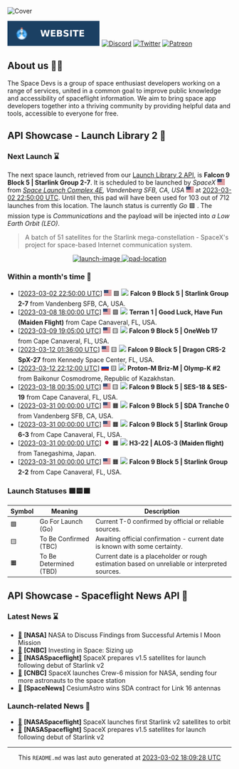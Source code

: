 ![Cover](https://raw.githubusercontent.com/TheSpaceDevs/Tutorials/main/assets/tsd_cover.png)


[![Website](https://raw.githubusercontent.com/TheSpaceDevs/Tutorials/e36b2c250ce7fcd4a801c1ed6cb1f9f9d031696b/assets/badge_tsd_website.svg)](https://thespacedevs.com/)
[![Discord](https://img.shields.io/badge/Discord-%237289DA.svg?style=for-the-badge&logo=discord&logoColor=white)](https://discord.gg/p7ntkNA)
[![Twitter](https://img.shields.io/badge/Twitter-%231DA1F2.svg?style=for-the-badge&logo=Twitter&logoColor=white)](https://twitter.com/TheSpaceDevs)
[![Patreon](https://img.shields.io/badge/Patreon-F96854?style=for-the-badge&logo=patreon&logoColor=white)](https://www.patreon.com/TheSpaceDevs)

## About us 🧑‍🚀
The Space Devs is a group of space enthusiast developers working on a range of
services, united in a common goal to improve public knowledge and accessibility
of spaceflight information. We aim to bring space app developers together into a
thriving community by providing helpful data and tools, accessible to everyone
for free.

## API Showcase - Launch Library 2 🚀

### Next Launch ⌛
The next space launch, retrieved from our
<a href="https://thespacedevs.com/llapi">Launch Library 2 API</a>, is
**Falcon 9 Block 5 | Starlink Group 2-7**. It is scheduled to be launched by *SpaceX*
<img width="17" src="https://raw.githubusercontent.com/lipis/flag-icons/main/flags/4x3/us.svg" />
from *<a href="">Space Launch Complex 4E</a>, Vandenberg SFB, CA, USA*
<img width="17" src="https://raw.githubusercontent.com/lipis/flag-icons/main/flags/4x3/us.svg" />
at <a href="https://www.timeanddate.com/worldclock/fixedtime.html?iso=20230302T225000">2023-03-02 22:50:00 UTC</a>.  Until
then, this pad will have been used for 103
out of 712 launches from this location. The launch status is currently
*Go* 🟩 . The mission type is
*Communications* and the payload will be injected
into *a Low Earth Orbit
(LEO)*.
<br>
<blockquote>
  A batch of 51 satellites for the Starlink mega-constellation - SpaceX's project for space-based Internet communication system.
</blockquote>

<p float="left" align="center">
  <a href="https://en.wikipedia.org/wiki/Falcon_9" >
    <img alt="launch-image" height="200" src="https://spacelaunchnow-prod-east.nyc3.digitaloceanspaces.com/media/launch_images/falcon2520925_image_20230209220217.png" />
  </a>
  <a href="http://maps.google.com/maps?q=34.632+N,+120.611+W" >
    <img alt="pad-location" height="200" src="https://spacelaunchnow-prod-east.nyc3.digitaloceanspaces.com/media/launch_images/location_11_20200803142416.jpg"  />
  </a>
</p>

### Within a month's time 📅
- \[<a href="https://www.timeanddate.com/worldclock/fixedtime.html?iso=20230302T225000">2023-03-02 22:50:00 UTC</a>\]  <img width="17" src="https://raw.githubusercontent.com/lipis/flag-icons/main/flags/4x3/us.svg" /> 🟩  <a href="https://www.google.com/calendar/render?action=TEMPLATE&text=Falcon 9 Block 5 | Starlink Group 2-7&location=Vandenberg SFB, CA, USA&dates=20230302T225000Z%2F20230302T225000Z"><img border="0" width="15" src="https://upload.wikimedia.org/wikipedia/commons/a/a5/Google_Calendar_icon_%282020%29.svg"></a> **Falcon 9 Block 5 | Starlink Group 2-7** from Vandenberg SFB, CA, USA.
- \[<a href="https://www.timeanddate.com/worldclock/fixedtime.html?iso=20230308T180000">2023-03-08 18:00:00 UTC</a>\]  <img width="17" src="https://raw.githubusercontent.com/lipis/flag-icons/main/flags/4x3/us.svg" /> 🟩  <a href="https://www.google.com/calendar/render?action=TEMPLATE&text=Terran 1 | Good Luck, Have Fun (Maiden Flight)&location=Cape Canaveral, FL, USA&dates=20230308T180000Z%2F20230308T210000Z"><img border="0" width="15" src="https://upload.wikimedia.org/wikipedia/commons/a/a5/Google_Calendar_icon_%282020%29.svg"></a> **Terran 1 | Good Luck, Have Fun (Maiden Flight)** from Cape Canaveral, FL, USA.
- \[<a href="https://www.timeanddate.com/worldclock/fixedtime.html?iso=20230309T190500">2023-03-09 19:05:00 UTC</a>\]  <img width="17" src="https://raw.githubusercontent.com/lipis/flag-icons/main/flags/4x3/us.svg" /> 🟨  <a href="https://www.google.com/calendar/render?action=TEMPLATE&text=Falcon 9 Block 5 | OneWeb 17&location=Cape Canaveral, FL, USA&dates=20230309T190500Z%2F20230309T190500Z"><img border="0" width="15" src="https://upload.wikimedia.org/wikipedia/commons/a/a5/Google_Calendar_icon_%282020%29.svg"></a> **Falcon 9 Block 5 | OneWeb 17** from Cape Canaveral, FL, USA.
- \[<a href="https://www.timeanddate.com/worldclock/fixedtime.html?iso=20230312T013600">2023-03-12 01:36:00 UTC</a>\]  <img width="17" src="https://raw.githubusercontent.com/lipis/flag-icons/main/flags/4x3/us.svg" /> 🟨  <a href="https://www.google.com/calendar/render?action=TEMPLATE&text=Falcon 9 Block 5 | Dragon CRS-2 SpX-27&location=Kennedy Space Center, FL, USA&dates=20230312T013600Z%2F20230312T013600Z"><img border="0" width="15" src="https://upload.wikimedia.org/wikipedia/commons/a/a5/Google_Calendar_icon_%282020%29.svg"></a> **Falcon 9 Block 5 | Dragon CRS-2 SpX-27** from Kennedy Space Center, FL, USA.
- \[<a href="https://www.timeanddate.com/worldclock/fixedtime.html?iso=20230312T221200">2023-03-12 22:12:00 UTC</a>\]  <img width="17" src="https://raw.githubusercontent.com/lipis/flag-icons/main/flags/4x3/ru.svg" /> 🟨  <a href="https://www.google.com/calendar/render?action=TEMPLATE&text=Proton-M Briz-M | Olymp-K #2&location=Baikonur Cosmodrome, Republic of Kazakhstan&dates=20230312T221200Z%2F20230312T221200Z"><img border="0" width="15" src="https://upload.wikimedia.org/wikipedia/commons/a/a5/Google_Calendar_icon_%282020%29.svg"></a> **Proton-M Briz-M | Olymp-K #2** from Baikonur Cosmodrome, Republic of Kazakhstan.
- \[<a href="https://www.timeanddate.com/worldclock/fixedtime.html?iso=20230318T003500">2023-03-18 00:35:00 UTC</a>\]  <img width="17" src="https://raw.githubusercontent.com/lipis/flag-icons/main/flags/4x3/us.svg" /> 🟨  <a href="https://www.google.com/calendar/render?action=TEMPLATE&text=Falcon 9 Block 5 | SES-18 &amp; SES-19&location=Cape Canaveral, FL, USA&dates=20230318T003500Z%2F20230318T003500Z"><img border="0" width="15" src="https://upload.wikimedia.org/wikipedia/commons/a/a5/Google_Calendar_icon_%282020%29.svg"></a> **Falcon 9 Block 5 | SES-18 & SES-19** from Cape Canaveral, FL, USA.
- \[<a href="https://www.timeanddate.com/worldclock/fixedtime.html?iso=20230331T000000">2023-03-31 00:00:00 UTC</a>\]  <img width="17" src="https://raw.githubusercontent.com/lipis/flag-icons/main/flags/4x3/us.svg" /> 🟧  <a href="https://www.google.com/calendar/render?action=TEMPLATE&text=Falcon 9 Block 5 | SDA Tranche 0&location=Vandenberg SFB, CA, USA&dates=20230331T000000Z%2F20230331T000000Z"><img border="0" width="15" src="https://upload.wikimedia.org/wikipedia/commons/a/a5/Google_Calendar_icon_%282020%29.svg"></a> **Falcon 9 Block 5 | SDA Tranche 0** from Vandenberg SFB, CA, USA.
- \[<a href="https://www.timeanddate.com/worldclock/fixedtime.html?iso=20230331T000000">2023-03-31 00:00:00 UTC</a>\]  <img width="17" src="https://raw.githubusercontent.com/lipis/flag-icons/main/flags/4x3/us.svg" /> 🟧  <a href="https://www.google.com/calendar/render?action=TEMPLATE&text=Falcon 9 Block 5 | Starlink Group 6-3&location=Cape Canaveral, FL, USA&dates=20230331T000000Z%2F20230331T000000Z"><img border="0" width="15" src="https://upload.wikimedia.org/wikipedia/commons/a/a5/Google_Calendar_icon_%282020%29.svg"></a> **Falcon 9 Block 5 | Starlink Group 6-3** from Cape Canaveral, FL, USA.
- \[<a href="https://www.timeanddate.com/worldclock/fixedtime.html?iso=20230331T000000">2023-03-31 00:00:00 UTC</a>\]  <img width="17" src="https://raw.githubusercontent.com/lipis/flag-icons/main/flags/4x3/jp.svg" /> 🟧  <a href="https://www.google.com/calendar/render?action=TEMPLATE&text=H3-22 | ALOS-3 (Maiden flight)&location=Tanegashima, Japan&dates=20230331T000000Z%2F20230331T000000Z"><img border="0" width="15" src="https://upload.wikimedia.org/wikipedia/commons/a/a5/Google_Calendar_icon_%282020%29.svg"></a> **H3-22 | ALOS-3 (Maiden flight)** from Tanegashima, Japan.
- \[<a href="https://www.timeanddate.com/worldclock/fixedtime.html?iso=20230331T000000">2023-03-31 00:00:00 UTC</a>\]  <img width="17" src="https://raw.githubusercontent.com/lipis/flag-icons/main/flags/4x3/us.svg" /> 🟧  <a href="https://www.google.com/calendar/render?action=TEMPLATE&text=Falcon 9 Block 5 | Starlink Group 2-2&location=Cape Canaveral, FL, USA&dates=20230331T000000Z%2F20230331T000000Z"><img border="0" width="15" src="https://upload.wikimedia.org/wikipedia/commons/a/a5/Google_Calendar_icon_%282020%29.svg"></a> **Falcon 9 Block 5 | Starlink Group 2-2** from Cape Canaveral, FL, USA.


### Launch Statuses 🟩🟨🟧
<p align="center">
    <table class="tg">
    <thead>
      <tr>
        <th class="tg-0pky">Symbol</th>
        <th class="tg-0pky">Meaning</th>
        <th class="tg-0pky">Description</th>
      </tr>
    </thead>
    <tbody>
      <tr>
        <td class="tg-0pky">🟩</td>
        <td class="tg-0pky">Go For Launch (Go)</td>
        <td class="tg-0pky">Current T-0 confirmed by official or reliable sources.</td>
      </tr>
      <tr>
        <td class="tg-0pky">🟨</td>
        <td class="tg-0pky">To Be Confirmed (TBC)</td>
        <td class="tg-0pky">Awaiting official confirmation - current date is known with some certainty.</td>
      </tr>
      <tr>
        <td class="tg-0pky">🟧</td>
        <td class="tg-0pky">To Be Determined (TBD)</td>
        <td class="tg-0pky">Current date is a placeholder or rough estimation based on unreliable or interpreted sources.</td>
      </tr>
    </tbody>
    </table>
</p>

## API Showcase - Spaceflight News API 📰

### Latest News ⌛
- <a href="http://www.nasa.gov/press-release/nasa-to-discuss-findings-from-successful-artemis-i-moon-mission" >🔗</a> **[NASA]** NASA to Discuss Findings from Successful Artemis I Moon Mission
- <a href="https://www.cnbc.com/2023/03/02/investing-in-space-sizing-up.html" >🔗</a> **[CNBC]** Investing in Space: Sizing up
- <a href="https://www.nasaspaceflight.com/2023/03/starlink-6-1-2-7/" >🔗</a> **[NASASpaceflight]** SpaceX prepares v1.5 satellites for launch following debut of Starlink v2
- <a href="https://www.cnbc.com/2023/03/02/spacex-launches-nasa-crew-6-mission.html" >🔗</a> **[CNBC]** SpaceX launches Crew-6 mission for NASA, sending four more astronauts to the space station
- <a href="https://spacenews.com/cesiumastro-wins-sda-contract-for-link-16-antennas/" >🔗</a> **[SpaceNews]** CesiumAstro wins SDA contract for Link 16 antennas


### Launch-related News 🚀

- <a href="https://www.nasaspaceflight.com/2023/02/starlink-6-1-2-7/" >🔗</a> **[NASASpaceflight]** SpaceX launches first Starlink v2 satellites to orbit
- <a href="https://www.nasaspaceflight.com/2023/03/starlink-6-1-2-7/" >🔗</a> **[NASASpaceflight]** SpaceX prepares v1.5 satellites for launch following debut of Starlink v2


<hr>
  <div align="center">
  This <code>README.md</code> was last auto generated at <a href="https://www.timeanddate.com/worldclock/fixedtime.html?iso=20230302T180928">2023-03-02 18:09:28 UTC</a>
  <br>
  <!-- <a href="https://medium.com/@g.h.garrett" target="_blank">Learn to add space launches to your profile here!</a> -->
</div>